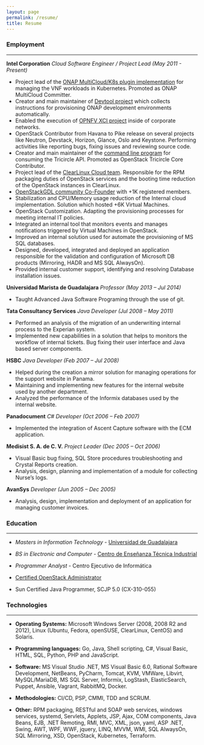 ```yaml
---
layout: page
permalink: /resume/
title: Resume
---
```


### Employment
---

**Intel Corporation**
*Cloud Software Engineer / Project Lead (May 2011 - Present)*

* Project lead of the [ONAP MultiCloud/K8s plugin implementation][1]
for managing the VNF workloads in Kubernetes. Promoted as ONAP
MultiCloud Committer.
* Creator and main maintainer of [Devtool project][2] which collects
instructions for provisioning ONAP development environments
automatically.
* Enabled the execution of [OPNFV XCI project][3] inside of corporate
networks.
* OpenStack Contributor from Havana to Pike release on several
projects like Neutron, Devstack, Horizon, Glance, Oslo and Keystone.
Performing activities like reporting bugs, fixing issues and reviewing
source code.
* Creator and main maintainer of the [command line program][4] for
consuming the Tricircle API. Promoted as OpenStack Tricircle Core
Contributor.
* Project lead of the [ClearLinux Cloud team][5]. Responsible for the
RPM packaging duties of OpenStack services and the booting time
reduction of the OpenStack instances in ClearLinux.
* [OpenStackGDL community Co-Founder][6] with +1K registered members.
* Stabilization and CPU/Memory usage reduction of the Internal cloud
implementation. Solution which hosted +6K Virtual Machines.
* OpenStack Customization. Adapting the provisioning processes for
meeting internal IT policies.
* Integrated an internal tool that monitors events and manages
notifications triggered by Virtual Machines in OpenStack.
* Improved an internal solution used for automate the provisioning of
MS SQL databases.
* Designed, developed, integrated and deployed an application
responsible for the validation and configuration of Microsoft DB
products (Mirroring, HADR and MS SQL AlwaysOn).
* Provided internal customer support, identifying and resolving
Database installation issues.

**Universidad Marista de Guadalajara**
*Professor (May 2013 – Jul 2014)*

* Taught Advanced Java Software Programing through the use of git.

**Tata Consultancy Services**
*Java Developer (Jul 2008 – May 2011)*

* Performed an analysis of the migration of an underwriting internal
process to the Experian system.
* Implemented new capabilities in a solution that helps to monitors
the workflow of internal tickets. Bug fixing their user interface and
Java based server components.

**HSBC**
*Java Developer (Feb 2007 – Jul 2008)*

* Helped during the creation a mirror solution for managing operations
for the support website in Panama.
* Maintaining and implementing new features for the internal website
used by another department.
* Analyzed the performance of the Informix databases used by the
internal website.

**Panadocument**
*C# Developer (Oct 2006 – Feb 2007)*

* Implemented the integration of Ascent Capture software with the ECM
application.

**Medisist S. A. de C. V.**
*Project Leader (Dec 2005 – Oct 2006)*

* Visual Basic bug fixing, SQL Store procedures troubleshooting and
Crystal Reports creation.
* Analysis, design, planning and implementation of a module for
collecting Nurse’s logs.

**AvanSys**
*Developer (Jun 2005 – Dec 2005)*

* Analysis, design, implementation and deployment of an application
for managing customer invoices.

### Education
---

* *Masters in Information Technology* - [Universidad de Guadalajara](http://mti.cucea.udg.mx/)
* *BS in Electronic and Computer* - [Centro de Enseñanza Técnica Industrial](http://www.ceti.mx)
* *Programmer Analyst* - Centro Ejecutivo de Informática

* [Certified OpenStack Administrator](https://www.openstack.org/coa)
* Sun Certified Java Programmer, SCJP 5.0 (CX-310-055)

### Technologies
---

* **Operating Systems:** Microsoft Windows Server (2008, 2008 R2 and
2012), Linux (Ubuntu, Fedora, openSUSE, ClearLinux, CentOS) and
Solaris.

* **Programming languages:** Go, Java, Shell scripting, C#, Visual
Basic, HTML, SQL, Python, PHP and JavaScript.

* **Software:** MS Visual Studio .NET, MS Visual Basic 6.0, Rational
Software Development, NetBeans, PyCharm, Tomcat, KVM, VMWare, Libvirt,
MySQL/MariaDB, MS SQL Server, Informix, LogStash, ElasticSearch,
Puppet, Ansible, Vagrant, RabbitMQ, Docker.

* **Methodologies:** CI/CD, PSP, CMMI, TDD and SCRUM.

* **Other:** RPM packaging, RESTful and SOAP web services, windows
services, systemd, Servlets, Applets, JSP, Ajax, COM components, Java
Beans, EJB, .NET Remoting, RMI, MVC, XML, json, yaml, ASP .NET, Swing,
AWT, WPF, WWF, jquery, LINQ, MVVM, WMI, SQL AlwaysOn, SQL Mirroring,
XSD, OpenStack, Kubernetes, Terraform.

[1]: https://git.onap.org/multicloud/k8s/
[2]: https://git.onap.org/integration/devtool/
[3]: https://git.opnfv.org/releng-xci/
[4]: http://git.openstack.org/cgit/openstack/python-tricircleclient/
[5]: https://clearlinux.org/
[6]: https://www.meetup.com/OpenStack-GDL/
